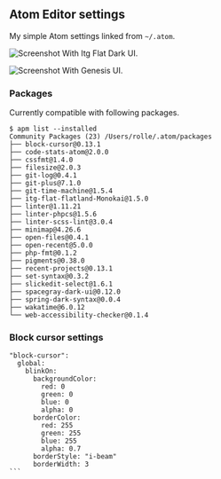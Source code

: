 ## Atom Editor settings

My simple Atom settings linked from `~/.atom`.

![Screenshot](https://dl.dropboxusercontent.com/u/18447700/atom-settings-apr16.png "With Itg Flat Dark UI.")
With Itg Flat Dark UI.

![Screenshot](https://dl.dropboxusercontent.com/u/18447700/atom-settings-oct-2016.png "With Genesis UI.")
With Genesis UI.

### Packages

Currently compatible with following packages.

````
$ apm list --installed
Community Packages (23) /Users/rolle/.atom/packages
├── block-cursor@0.13.1
├── code-stats-atom@2.0.0
├── cssfmt@1.4.0
├── filesize@2.0.3
├── git-log@0.4.1
├── git-plus@7.1.0
├── git-time-machine@1.5.4
├── itg-flat-flatland-Monokai@1.5.0
├── linter@1.11.21
├── linter-phpcs@1.5.6
├── linter-scss-lint@3.0.4
├── minimap@4.26.6
├── open-files@0.4.1
├── open-recent@5.0.0
├── php-fmt@0.1.2
├── pigments@0.38.0
├── recent-projects@0.13.1
├── set-syntax@0.3.2
├── slickedit-select@1.6.1
├── spacegray-dark-ui@0.12.0
├── spring-dark-syntax@0.0.4
├── wakatime@6.0.12
└── web-accessibility-checker@0.1.4
````

### Block cursor settings

````
"block-cursor":
  global:
    blinkOn:
      backgroundColor:
        red: 0
        green: 0
        blue: 0
        alpha: 0
      borderColor:
        red: 255
        green: 255
        blue: 255
        alpha: 0.7
      borderStyle: "i-beam"
      borderWidth: 3
```

